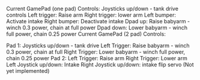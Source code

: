 Current GamePad (one pad) Controls:
Joysticks up/down - tank drive controls
Left trigger: Raise arm
Right trigger: lower arm
Left bumper: Activate intake
Right bumper: Deactivate intake
Dpad up: Raise babyarm - winch 0.3 power, chain at full power
Dpad down: Lower babyarm - winch full power, chain 0.25 power
Current GamePad (2 pad) Controls:

Pad 1:
Joysticks up/down - tank drive
Left Trigger: Raise babyarm - winch 0.3 power, chain at full
Right Trigger: Lower babyarm - winch full power, chain 0.25 power
Pad 2:
Left Trigger: Raise arm
Right Trigger: Lower arm
Left Joystick up/down: Intake
Right Joystick up/down: intake flip servo (Not yet implemented)